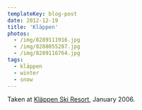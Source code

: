 ```yaml
---
templateKey: blog-post
date: 2012-12-19
title: 'Kläppen'
photos:
  - /img/8289111916.jpg
  - /img/8288055287.jpg
  - /img/8289116764.jpg
tags:
  - kläppen
  - winter
  - snow
---
```


Taken at [Kläppen Ski Resort](http://www.klappen.se), January 2006.
